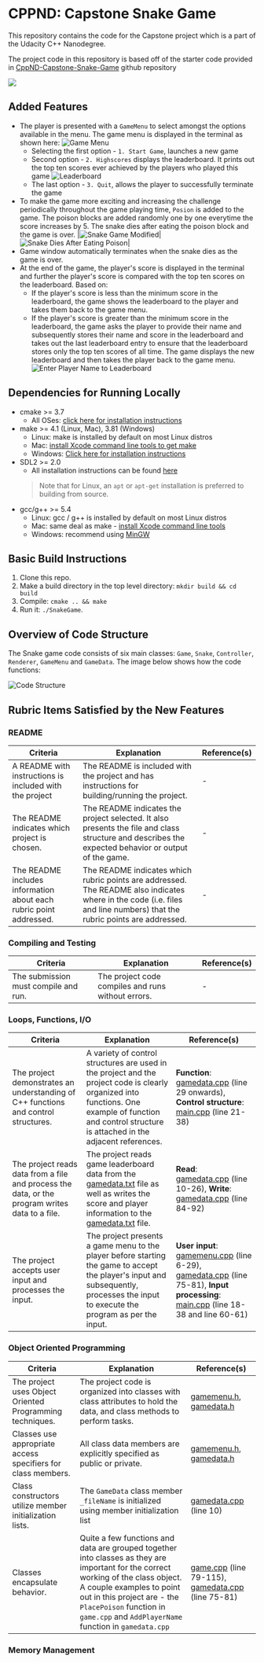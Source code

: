 # CPPND: Capstone Snake Game

This repository contains the code for the Capstone project which is a part of the Udacity C++ Nanodegree.

The project code in this repository is based off of the starter code provided in [CppND-Capstone-Snake-Game](https://github.com/udacity/CppND-Capstone-Snake-Game) github repository

<img src="snake_game.gif"/>

## Added Features
* The player is presented with a `GameMenu` to select amongst the options available in the menu. The game menu is displayed in the terminal as shown here:
![Game Menu](images/gamemenu.png)
  * Selecting the first option - `1. Start Game`, launches a new game
  * Second option - `2. Highscores` displays the leaderboard. It prints out the top ten scores ever achieved by the players who played this game
  ![Leaderboard](images/leaderboard.png)
  * The last option - `3. Quit`, allows the player to successfully terminate the game
* To make the game more exciting and increasing the challenge periodically throughout the game playing time, `Posion` is added to the game. The poison blocks are added randomly one by one everytime the score increases by 5. The snake dies after eating the poison block and the game is over.
|![Snake Game Modified](images/snake_modified.png)|![Snake Dies After Eating Poison](images/snake_dies_eating_poison.png)|
* Game window automatically terminates when the snake dies as the game is over. 
* At the end of the game, the player's score is displayed in the terminal and further the player's score is compared with the top ten scores on the leaderboard. Based on:
  * If the player's score is less than the minimum score in the leaderboard, the game shows the leaderboard to the player and takes them back to the game menu.
  * If the player's score is greater than the minimum score in the leaderboard, the game asks the player to provide their name and subsequently stores their name and score in the leaderboard and takes out the last leaderboard entry to ensure that the leaderboard stores only the top ten scores of all time. The game displays the new leaderboard and then takes the player back to the game menu.
  ![Enter Player Name to Leaderboard](images/enter_player_name.png)

## Dependencies for Running Locally
* cmake >= 3.7
  * All OSes: [click here for installation instructions](https://cmake.org/install/)
* make >= 4.1 (Linux, Mac), 3.81 (Windows)
  * Linux: make is installed by default on most Linux distros
  * Mac: [install Xcode command line tools to get make](https://developer.apple.com/xcode/features/)
  * Windows: [Click here for installation instructions](http://gnuwin32.sourceforge.net/packages/make.htm)
* SDL2 >= 2.0
  * All installation instructions can be found [here](https://wiki.libsdl.org/Installation)
  >Note that for Linux, an `apt` or `apt-get` installation is preferred to building from source. 
* gcc/g++ >= 5.4
  * Linux: gcc / g++ is installed by default on most Linux distros
  * Mac: same deal as make - [install Xcode command line tools](https://developer.apple.com/xcode/features/)
  * Windows: recommend using [MinGW](http://www.mingw.org/)

## Basic Build Instructions

1. Clone this repo.
2. Make a build directory in the top level directory: `mkdir build && cd build`
3. Compile: `cmake .. && make`
4. Run it: `./SnakeGame`.

## Overview of Code Structure

The Snake game code consists of six main classes: `Game`, `Snake`, `Controller`, `Renderer`, `GameMenu` and `GameData`. The image below shows how the code functions:

![Code Structure](images/codestructure.png)

## Rubric Items Satisfied by the New Features

### README
| Criteria | Explanation | Reference(s) |
| -------- | ----------- | ------------ |
| A README with instructions is included with the project | The README is included with the project and has instructions for building/running the project. | - |
| The README indicates which project is chosen. | The README indicates the project selected. It also presents the file and class structure and describes the expected behavior or output of the game. | - |
| The README includes information about each rubric point addressed. | The README indicates which rubric points are addressed. The README also indicates where in the code (i.e. files and line numbers) that the rubric points are addressed. | - |

### Compiling and Testing
| Criteria | Explanation | Reference(s) |
| -------- | ----------- | ------------ |
| The submission must compile and run. | The project code compiles and runs without errors. | - |

### Loops, Functions, I/O
| Criteria | Explanation | Reference(s) |
| -------- | ----------- | ------------ |
| The project demonstrates an understanding of C++ functions and control structures. | A variety of control structures are used in the project and the project code is clearly organized into functions. One example of function and control structure is attached in the adjacent references. | **Function**: [gamedata.cpp](https://github.com/nayan3090/Capstone-Snake-Game/blob/master/src/gamedata.cpp) (line 29 onwards), **Control structure**: [main.cpp](https://github.com/nayan3090/Capstone-Snake-Game/blob/master/src/main.cpp) (line 21-38) |
| The project reads data from a file and process the data, or the program writes data to a file. | The project reads game leaderboard data from the [gamedata.txt](https://github.com/nayan3090/Capstone-Snake-Game/blob/master/data/gamedata.txt) file as well as writes the score and player information to the [gamedata.txt](https://github.com/nayan3090/Capstone-Snake-Game/blob/master/data/gamedata.txt) file. | **Read**: [gamedata.cpp](https://github.com/nayan3090/Capstone-Snake-Game/blob/master/src/gamedata.cpp) (line 10-26), **Write**: [gamedata.cpp](https://github.com/nayan3090/Capstone-Snake-Game/blob/master/src/gamedata.cpp) (line 84-92) |
| The project accepts user input and processes the input. | The project presents a game menu to the player before starting the game to accept the player's input and subsequently, processes the input to execute the program as per the input. | **User input**: [gamemenu.cpp](https://github.com/nayan3090/Capstone-Snake-Game/blob/master/src/gamemenu.cpp) (line 6-29), [gamedata.cpp](https://github.com/nayan3090/Capstone-Snake-Game/blob/master/src/gamedata.cpp) (line 75-81), **Input processing**: [main.cpp](https://github.com/nayan3090/Capstone-Snake-Game/blob/master/src/main.cpp) (line 18-38 and line 60-61) |

### Object Oriented Programming
| Criteria | Explanation | Reference(s) |
| -------- | ----------- | ------------ |
| The project uses Object Oriented Programming techniques. | The project code is organized into classes with class attributes to hold the data, and class methods to perform tasks. | [gamemenu.h](https://github.com/nayan3090/Capstone-Snake-Game/blob/master/src/gamemenu.h), [gamedata.h](https://github.com/nayan3090/Capstone-Snake-Game/blob/master/src/gamedata.h) |
| Classes use appropriate access specifiers for class members. | All class data members are explicitly specified as public or private. | [gamemenu.h](https://github.com/nayan3090/Capstone-Snake-Game/blob/master/src/gamemenu.h), [gamedata.h](https://github.com/nayan3090/Capstone-Snake-Game/blob/master/src/gamedata.h) |
| Class constructors utilize member initialization lists. | The `GameData` class member `_fileName` is initialized using member initialization list | [gamedata.cpp](https://github.com/nayan3090/Capstone-Snake-Game/blob/master/src/gamedata.cpp) (line 10) |
| Classes encapsulate behavior. | Quite a few functions and data are grouped together into classes as they are important for the correct working of the class object. A couple examples to point out in this project are - the `PlacePoison` function in `game.cpp` and `AddPlayerName` function in `gamedata.cpp` | [game.cpp](https://github.com/nayan3090/Capstone-Snake-Game/blob/master/src/game.cpp) (line 79-115), [gamedata.cpp](https://github.com/nayan3090/Capstone-Snake-Game/blob/master/src/gamedata.cpp) (line 75-81) |

### Memory Management


